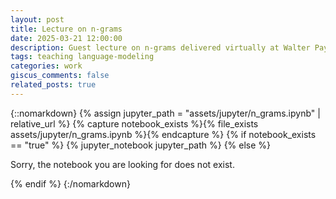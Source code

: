 ```yaml
---
layout: post
title: Lecture on n-grams
date: 2025-03-21 12:00:00
description: Guest lecture on n-grams delivered virtually at Walter Payton College Prepatory High School in Chicago, IL.
tags: teaching language-modeling
categories: work
giscus_comments: false
related_posts: true
---
```


{::nomarkdown}
{% assign jupyter_path = "assets/jupyter/n_grams.ipynb" | relative_url %}
{% capture notebook_exists %}{% file_exists assets/jupyter/n_grams.ipynb %}{% endcapture %}
{% if notebook_exists == "true" %}
{% jupyter_notebook jupyter_path %}
{% else %}

<p>Sorry, the notebook you are looking for does not exist.</p>
{% endif %}
{:/nomarkdown}
